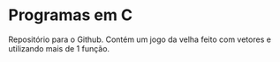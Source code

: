 # Programas em C
 Repositório para o Github.
 Contém um jogo da velha feito com vetores e utilizando mais de 1 função. 